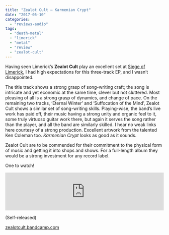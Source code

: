 ```yaml
---
title: "Zealot Cult – Karmenian Crypt"
date: "2017-05-10"
categories: 
  - "reviews-audio"
tags: 
  - "death-metal"
  - "limerick"
  - "metal"
  - "review"
  - "zealot-cult"
---
```


Having seen Limerick’s **Zealot Cult** play an excellent set at [Siege of Limerick](http://siegeoflimerick.net/), I had high expectations for this three-track EP, and I wasn’t disappointed.

The title track shows a strong grasp of song-writing craft; the song is intricate and yet economic at the same time, clever but not cluttered. Most pleasing of all is a strong grasp of dynamics, and change of pace. On the remaining two tracks, ‘Eternal Winter’ and ‘Suffocation of the Mind’, Zealot Cult shows a similar set of song-writing skills. Playing-wise, the band’s live work has paid off, their music having a strong unity and organic feel to it, some truly virtuoso guitar work there, but again it serves the song rather than the player, and all the band are similarly skilled. I hear no weak links here courtesy of a strong production. Excellent artwork from the talented Ken Coleman too. _Karmenian Crypt_ looks as good as it sounds.

Zealot Cult are to be commended for their commitment to the physical form of music and getting it into shops and shows. For a full-length album they would be a strong investment for any record label.

One to watch!

<iframe style="border: 0; width: 100%; height: 120px;" src="https://bandcamp.com/EmbeddedPlayer/album=3957242841/size=large/bgcol=ffffff/linkcol=0687f5/tracklist=false/artwork=small/transparent=true/" width="300" height="150" seamless=""><a href="http://zealotcult.bandcamp.com/album/karmenian-crypt-2">Karmenian Crypt by Zealot Cult</a></iframe>

(Self-released)

[zealotcult.bandcamp.com](https://zealotcult.bandcamp.com/)
